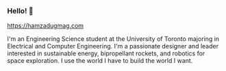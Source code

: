 ### Hello! 👋

https://hamzadugmag.com

I'm an Engineering Science student at the University of Toronto majoring in Electrical and Computer Engineering.
I'm a passionate designer and leader interested in sustainable energy, bipropellant rockets, and robotics for space exploration. I use the world I have to build the world I want.

<!--
**hamza-dugmag/hamza-dugmag** is a ✨ _special_ ✨ repository because its `README.md` (this file) appears on your GitHub profile.

- 🔭 I’m currently working on ...
- 🌱 I’m currently learning ...
- 👯 I’m looking to collaborate on ...
- 🤔 I’m looking for help with ...
- 💬 Ask me about ...
- 📫 How to reach me: ...
- 😄 Pronouns: ...
- ⚡ Fun fact: ...
-->
